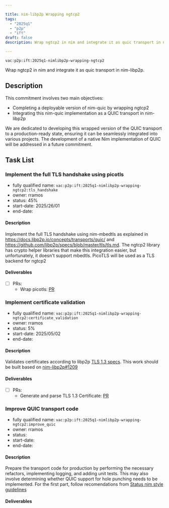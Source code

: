 ```yaml
---

title: nim-libp2p Wrapping ngtcp2
tags:
  - "2025q1"
  - "p2p"
  - "ift"
draft: false
description: Wrap ngtcp2 in nim and integrate it as quic transport in nim-libp2p.

---
```


`vac:p2p:ift:2025q1-nimlibp2p-wrapping-ngtcp2`

Wrap ngtcp2 in nim and integrate it as quic transport in nim-libp2p.

## Description

This commitment involves two main objectives:

*  Completing a deployable version of nim-quic by wrapping ngtcp2
*  Integrating this nim-quic implementation as a QUIC transport in nim-libp2p

We are dedicated to developing this wrapped version of the QUIC transport to a production-ready state,
ensuring it can be seamlessly integrated into various projects.
The development of a native Nim implementation of QUIC will be addressed in a future commitment.

## Task List

### Implement the full TLS handshake using picotls

* fully qualified name: `vac:p2p:ift:2025q1-nimlibp2p-wrapping-ngtcp2:tls_handshake`
* owner: rramos
* status: 45%
* start-date: 2025/26/01
* end-date:

#### Description
Implement the full TLS handshake using nim-mbedtls as explained in https://docs.libp2p.io/concepts/transports/quic/ and https://github.com/libp2p/specs/blob/master/tls/tls.md.
The ngtcp2 library has crypto helper libraries that make this integration easier, but unfortunately, it doesn't support mbedtls. PicoTLS will be used as a TLS backend for
ngtcp2

#### Deliverables
- [ ] PRs:
  - Wrap picotls: [PR](https://github.com/vacp2p/nim-ngtcp2/pull/10)


### Implement certificate validation

* fully qualified name: `vac:p2p:ift:2025q1-nimlibp2p-wrapping-ngtcp2:certificate_validation`
* owner: rramos
* status: 5%
* start-date: 2025/05/02
* end-date:

#### Description
Validates certificates according to libp2p [TLS 1.3 specs](https://github.com/libp2p/specs/blob/master/tls/tls.md). 
This work should be built based on [nim-libp2p#1209](https://github.com/vacp2p/nim-libp2p/pull/1209)

#### Deliverables
- [ ] PRs:
  - Generate and parse TLS 1.3 Certificate: [PR](https://github.com/vacp2p/nim-libp2p/pull/1209)


### Improve QUIC transport code

* fully qualified name: `vac:p2p:ift:2025q1-nimlibp2p-wrapping-ngtcp2:improve_quic`
* owner: rramos
* status: 
* start-date: 
* end-date:

#### Description
Prepare the transport code for production by performing the necessary refactors, implementing logging, and adding unit tests. This may also involve determining whether QUIC support for hole punching needs to be implemented. For the first part, follow recomendations from [Status nim style guidelines](https://status-im.github.io/nim-style-guide/)

#### Deliverables
